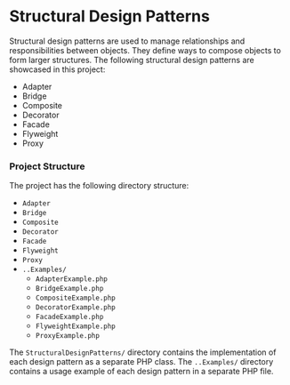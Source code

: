# Structural Design Patterns

Structural design patterns are used to manage relationships and responsibilities between objects. They define ways to compose objects to form larger structures. The following structural design patterns are showcased in this project:

- Adapter
- Bridge
- Composite
- Decorator
- Facade
- Flyweight
- Proxy

### Project Structure

The project has the following directory structure:

- `Adapter`
- `Bridge`
- `Composite`
- `Decorator`
- `Facade`
- `Flyweight`
- `Proxy`
- `..Examples/`
    - `AdapterExample.php`
    - `BridgeExample.php`
    - `CompositeExample.php`
    - `DecoratorExample.php`
    - `FacadeExample.php`
    - `FlyweightExample.php`
    - `ProxyExample.php`

The `StructuralDesignPatterns/` directory contains the implementation of each design pattern as a separate PHP class. The `..Examples/` directory contains a usage example of each design pattern in a separate PHP file.